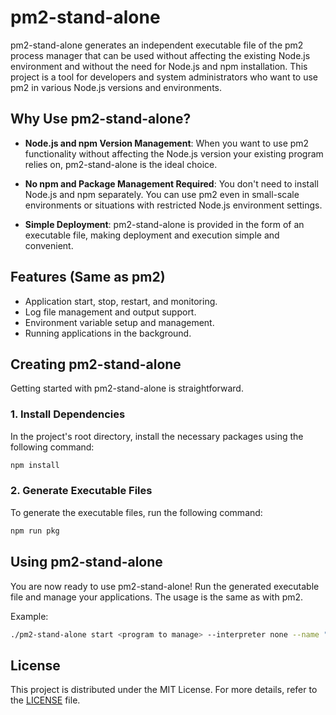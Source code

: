 # pm2-stand-alone

pm2-stand-alone generates an independent executable file of the pm2 process manager that can be used without affecting the existing Node.js environment and without the need for Node.js and npm installation. This project is a tool for developers and system administrators who want to use pm2 in various Node.js versions and environments.

## Why Use pm2-stand-alone?

- **Node.js and npm Version Management**: When you want to use pm2 functionality without affecting the Node.js version your existing program relies on, pm2-stand-alone is the ideal choice.

- **No npm and Package Management Required**: You don't need to install Node.js and npm separately. You can use pm2 even in small-scale environments or situations with restricted Node.js environment settings.

- **Simple Deployment**: pm2-stand-alone is provided in the form of an executable file, making deployment and execution simple and convenient.

## Features (Same as pm2)

- Application start, stop, restart, and monitoring.
- Log file management and output support.
- Environment variable setup and management.
- Running applications in the background.

## Creating pm2-stand-alone

Getting started with pm2-stand-alone is straightforward.

### 1. Install Dependencies

In the project's root directory, install the necessary packages using the following command:

```bash
npm install
```

### 2. Generate Executable Files
To generate the executable files, run the following command:

```bash
npm run pkg
```

## Using pm2-stand-alone
You are now ready to use pm2-stand-alone! Run the generated executable file and manage your applications. The usage is the same as with pm2.

Example:
```bash
./pm2-stand-alone start <program to manage> --interpreter none --name "<program alias>"
```

## License
This project is distributed under the MIT License. For more details, refer to the [LICENSE](LICENSE) file.
